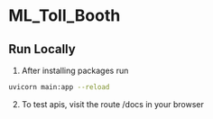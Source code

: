 # ML_Toll_Booth


## Run Locally

1. After installing packages run 
```bash
uvicorn main:app --reload 
```

2. To test apis, visit the route /docs in your browser 

